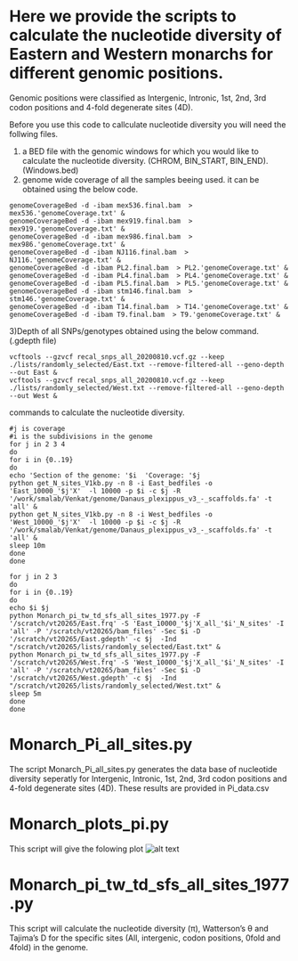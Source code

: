 # Here we provide the scripts to calculate the nucleotide diversity of  Eastern and Western monarchs for different genomic positions. 

Genomic positions were classified as Intergenic, Intronic, 1st, 2nd, 3rd codon positions and 4-fold degenerate sites (4D).


Before you use this code to callculate nucleotide diversity you will need the follwing files. 
1) a BED file with the genomic windows for which you would like to calculate the nucleotide diversity. (CHROM, BIN_START, BIN_END). (Windows.bed)
2) genome wide coverage of all the samples beeing used. it can be obtained using the below code. 
```
genomeCoverageBed -d -ibam mex536.final.bam  > mex536.'genomeCoverage.txt' &
genomeCoverageBed -d -ibam mex919.final.bam  > mex919.'genomeCoverage.txt' &
genomeCoverageBed -d -ibam mex986.final.bam  > mex986.'genomeCoverage.txt' &
genomeCoverageBed -d -ibam NJ116.final.bam  > NJ116.'genomeCoverage.txt' &
genomeCoverageBed -d -ibam PL2.final.bam  > PL2.'genomeCoverage.txt' &
genomeCoverageBed -d -ibam PL4.final.bam  > PL4.'genomeCoverage.txt' &
genomeCoverageBed -d -ibam PL5.final.bam  > PL5.'genomeCoverage.txt' &
genomeCoverageBed -d -ibam stm146.final.bam  > stm146.'genomeCoverage.txt' &
genomeCoverageBed -d -ibam T14.final.bam  > T14.'genomeCoverage.txt' &
genomeCoverageBed -d -ibam T9.final.bam  > T9.'genomeCoverage.txt' &
```
3)Depth of all SNPs/genotypes obtained using the below command. (.gdepth file)
```
vcftools --gzvcf recal_snps_all_20200810.vcf.gz --keep ./lists/randomly_selected/East.txt --remove-filtered-all --geno-depth --out East &
vcftools --gzvcf recal_snps_all_20200810.vcf.gz --keep ./lists/randomly_selected/West.txt --remove-filtered-all --geno-depth --out West &
```

commands to calculate the nucleotide diversity.
```
#j is coverage
#i is the subdivisions in the genome
for j in 2 3 4
do
for i in {0..19}
do 
echo 'Section of the genome: '$i  'Coverage: '$j
python get_N_sites_V1kb.py -n 8 -i East_bedfiles -o  'East_10000_'$j'X'  -l 10000 -p $i -c $j -R '/work/smalab/Venkat/genome/Danaus_plexippus_v3_-_scaffolds.fa' -t 'all' &
python get_N_sites_V1kb.py -n 8 -i West_bedfiles -o  'West_10000_'$j'X'  -l 10000 -p $i -c $j -R '/work/smalab/Venkat/genome/Danaus_plexippus_v3_-_scaffolds.fa' -t 'all' &
sleep 10m
done
done

for j in 2 3
do
for i in {0..19}
do 
echo $i $j
python Monarch_pi_tw_td_sfs_all_sites_1977.py -F '/scratch/vt20265/East.frq' -S 'East_10000_'$j'X_all_'$i'_N_sites' -I 'all' -P '/scratch/vt20265/bam_files' -Sec $i -D '/scratch/vt20265/East.gdepth' -c $j  -Ind "/scratch/vt20265/lists/randomly_selected/East.txt" &
python Monarch_pi_tw_td_sfs_all_sites_1977.py -F '/scratch/vt20265/West.frq' -S 'West_10000_'$j'X_all_'$i'_N_sites' -I 'all' -P '/scratch/vt20265/bam_files' -Sec $i -D '/scratch/vt20265/West.gdepth' -c $j  -Ind "/scratch/vt20265/lists/randomly_selected/West.txt" &
sleep 5m
done
done
```

# Monarch_Pi_all_sites.py
The script Monarch_Pi_all_sites.py generates the data base of nucleotide diversity seperatly for Intergenic, Intronic, 1st, 2nd, 3rd codon positions and 4-fold degenerate sites (4D). These results are provided in Pi_data.csv

# Monarch_plots_pi.py
This script will give the folowing plot
![alt text](https://github.com/venta380/Monarch_genomics/blob/master/Nucleotide%20diversity/Screenshot%202020-01-27%2012.34.54.png "Logo Title Text 1")

# Monarch_pi_tw_td_sfs_all_sites_1977.py
This script will calculate the nucleotide diversity (π), Watterson’s θ and Tajima’s D for the specific sites (All, intergenic, codon positions, 0fold and 4fold) in the genome. 

